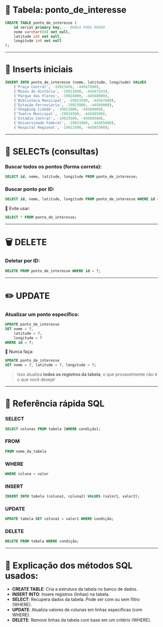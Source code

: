 # 📌 Tabela: ponto_de_interesse

```sql
CREATE TABLE ponto_de_interesse (
    id serial primary key, -- NUNCA PODE MUDAR
    nome varchar(60) not null,
    latitude int not null,
    longitude int not null
);
```

---

# 🌱 Inserts iniciais

```sql
INSERT INTO ponto_de_interesse (nome, latitude, longitude) VALUES
    ('Praça Central', -19923456, -44567890),
    ('Museu de História', -19923890, -44567543),
    ('Parque das Flores', -19924000, -44568000),
    ('Biblioteca Municipal', -19923500, -44567000),
    ('Estação Ferroviária', -19925000, -44569000),
    ('Shopping Cidade', -19922000, -44566000),
    ('Teatro Municipal', -19924500, -44568500),
    ('Estádio Central', -19925500, -44569500),
    ('Universidade Federal', -19921000, -44565000),
    ('Hospital Regional', -19921500, -44565500);
```

---

# 🔎 SELECTs (consultas)

### Buscar todos os pontos (forma correta):

```sql
SELECT id, nome, latitude, longitude FROM ponto_de_interesse;
```

### Buscar ponto por ID:

```sql
SELECT id, nome, latitude, longitude FROM ponto_de_interesse WHERE id = ?;
```

🚫 Evite usar:

```sql
SELECT * FROM ponto_de_interesse;
```

---

# 🗑 DELETE

### Deletar por ID:

```sql
DELETE FROM ponto_de_interesse WHERE id = ?;
```

---

# ✏️ UPDATE

### Atualizar um ponto específico:

```sql
UPDATE ponto_de_interesse
SET nome = ?,
    latitude = ?,
    longitude = ?
WHERE id = ?;
```

🚫 Nunca faça:

```sql
UPDATE ponto_de_interesse
SET nome = ?, latitude = ?, longitude = ?;
```

> Isso atualiza **todos os registros da tabela**, o que provavelmente não é o que você deseja!

---

# 📖 Referência rápida SQL

### SELECT

```sql
SELECT colunas FROM tabela [WHERE condição];
```

### FROM

```sql
FROM nome_da_tabela
```

### WHERE

```sql
WHERE coluna = valor
```

### INSERT

```sql
INSERT INTO tabela (coluna1, coluna2) VALUES (valor1, valor2);
```

### UPDATE

```sql
UPDATE tabela SET coluna1 = valor1 WHERE condição;
```

### DELETE

```sql
DELETE FROM tabela WHERE condição;
```

---

# 📌 Explicação dos métodos SQL usados:

- **CREATE TABLE**: Cria a estrutura da tabela no banco de dados.
- **INSERT INTO**: Insere registros (linhas) na tabela.
- **SELECT**: Recupera dados da tabela. Pode ser com ou sem filtro (WHERE).
- **UPDATE**: Atualiza valores de colunas em linhas específicas (com WHERE).
- **DELETE**: Remove linhas da tabela com base em um critério (WHERE).

